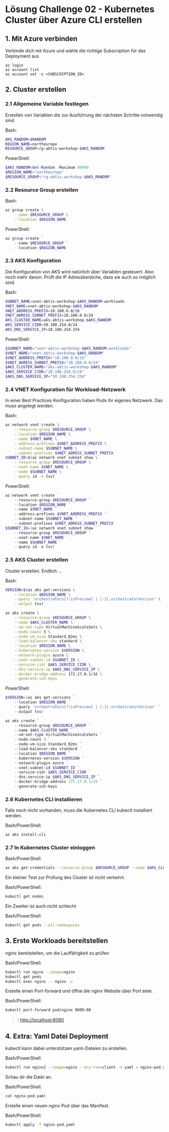 # Lösung Challenge 02 - Kubernetes Cluster über Azure CLI erstellen

## 1. Mit Azure verbinden

Verbinde dich mit Azure und wähle die richtige Subscription für das Deployment aus

```
az login
az account list
az account set -s <SUBSCRIPTION_ID>
```

## 2. Cluster erstellen

### 2.1 Allgemeine Variable festlegen

Erstellen von Variablen die zur Ausführung der nächsten Schritte notwendig sind

Bash:
```bash
AKS_RANDOM=$RANDOM
REGION_NAME=northeurope
RESOURCE_GROUP=rg-abtis-workshop-$AKS_RANDOM
```

PowerShell:
```powershell
$AKS_RANDOM=Get-Random -Maximum 99999
$REGION_NAME="northeurope"
$RESOURCE_GROUP="rg-abtis-workshop-$AKS_RANDOM"
```

### 2.2 Resource Group erstellen

Bash:
```bash
az group create \
    --name $RESOURCE_GROUP \
    --location $REGION_NAME
```

PowerShell:
```powershell
az group create `
    --name $RESOURCE_GROUP `
    --location $REGION_NAME
```

### 2.3 AKS Konfiguration

Die Konfiguration von AKS wird natürlich über Variablen gesteuert. Also noch mehr davon.
Prüft die IP Adressbereiche, dass sie auch so möglich sind.

Bash:
```bash
SUBNET_NAME=snet-abtis-workshop-$AKS_RANDOM-workloads
VNET_NAME=vnet-abtis-workshop-$AKS_RANDOM
VNET_ADDRESS_PREFIX=10.100.0.0/16
VNET_ADRESS_SUBNET_PREFIX=10.100.0.0/24
AKS_CLUSTER_NAME=aks-abtis-workshop-$AKS_RANDOM
AKS_SERVICE_CIDR=10.100.254.0/24
AKS_DNS_SERVICE_IP=10.100.254.254
```

PowerShell:
```powershell
$SUBNET_NAME="snet-abtis-workshop-$AKS_RANDOM-workloads"
$VNET_NAME="vnet-abtis-workshop-$AKS_RANDOM"
$VNET_ADDRESS_PREFIX="10.100.0.0/16"
$VNET_ADRESS_SUBNET_PREFIX="10.100.0.0/24"
$AKS_CLUSTER_NAME="aks-abtis-workshop-$AKS_RANDOM"
$AKS_SERVICE_CIDR="10.100.254.0/24"
$AKS_DNS_SERVICE_IP="10.100.254.254"
```

### 2.4 VNET Konfiguration für Workload-Netzwerk

In einer Best Practices Konfiguration haben Pods ihr eigenes Netzwerk. Das muss angelegt werden.

Bash:
```bash
az network vnet create \
    --resource-group $RESOURCE_GROUP \
    --location $REGION_NAME \
    --name $VNET_NAME \
    --address-prefixes $VNET_ADDRESS_PREFIX \
    --subnet-name $SUBNET_NAME \
    --subnet-prefixes $VNET_ADRESS_SUBNET_PREFIX
SUBNET_ID=$(az network vnet subnet show \
    --resource-group $RESOURCE_GROUP \
    --vnet-name $VNET_NAME \
    --name $SUBNET_NAME \
    --query id -o tsv)
```

PowerShell:
```powershell
az network vnet create `
    --resource-group $RESOURCE_GROUP `
    --location $REGION_NAME `
    --name $VNET_NAME `
    --address-prefixes $VNET_ADDRESS_PREFIX `
    --subnet-name $SUBNET_NAME `
    --subnet-prefixes $VNET_ADRESS_SUBNET_PREFIX
$SUBNET_ID=(az network vnet subnet show `
    --resource-group $RESOURCE_GROUP `
    --vnet-name $VNET_NAME `
    --name $SUBNET_NAME `
    --query id -o tsv)
```

### 2.5 AKS Cluster erstellen

Cluster erstellen. Endlich ...

Bash:
```bash
VERSION=$(az aks get-versions \
    --location $REGION_NAME \
    --query 'orchestrators[?!isPreview] | [-1].orchestratorVersion' \
    --output tsv)

az aks create \
    --resource-group $RESOURCE_GROUP \
    --name $AKS_CLUSTER_NAME \
    --vm-set-type VirtualMachineScaleSets \
    --node-count 3 \
    --node-vm-size Standard_B2ms \
    --load-balancer-sku standard \
    --location $REGION_NAME \
    --kubernetes-version $VERSION \
    --network-plugin azure \
    --vnet-subnet-id $SUBNET_ID \
    --service-cidr $AKS_SERVICE_CIDR \
    --dns-service-ip $AKS_DNS_SERVICE_IP \
    --docker-bridge-address 172.17.0.1/16 \
    --generate-ssh-keys
```

PowerShell:
```powershell
$VERSION=(az aks get-versions `
    --location $REGION_NAME `
    --query 'orchestrators[?!isPreview] | [-1].orchestratorVersion' `
    --output tsv)

az aks create `
    --resource-group $RESOURCE_GROUP `
    --name $AKS_CLUSTER_NAME `
    --vm-set-type VirtualMachineScaleSets `
    --node-count 3 `
    --node-vm-size Standard_B2ms `
    --load-balancer-sku standard `
    --location $REGION_NAME `
    --kubernetes-version $VERSION `
    --network-plugin azure `
    --vnet-subnet-id $SUBNET_ID `
    --service-cidr $AKS_SERVICE_CIDR `
    --dns-service-ip $AKS_DNS_SERVICE_IP `
    --docker-bridge-address 172.17.0.1/16 `
    --generate-ssh-keys
```

### 2.6 Kubernetes CLI installieren

Falls noch nicht vorhanden, muss die Kubernetes CLI kubectl installiert werden.

Bash/PowerShell:
```bash
az aks install-cli
```

### 2.7 In Kubernetes Cluster einloggen

Bash/PowerShell:
```bash
az aks get-credentials --resource-group $RESOURCE_GROUP --name $AKS_CLUSTER_NAME
```

Ein kleiner Test zur Prüfung des Cluster ist nicht verkehrt.

Bash/PowerShell:
```bash
kubectl get nodes
```

Ein Zweiter ist auch nicht schlecht

Bash/PowerShell:
```bash
kubectl get pods --all-namespaces
```

## 3. Erste Workloads bereitstellen

nginx bereitstellen, um die Lauffähigkeit zu prüfen

Bash/PowerShell:
```bash
kubectl run nginx --image=nginx
kubectl get pods
kubectl exec nginx -- nginx -v
```

Erstelle einen Port-forward und öffne die nginx Website über Port `8080`.

Bash/PowerShell:
```bash
kubectl port-forward pod/nginx 8080:80
```

> ℹ️ <http://localhost:8080>

## 4. Extra: Yaml Datei Deployment

kubectl kann dabei unterstützen yaml-Dateien zu erstellen.

Bash/PowerShell:
```bash
kubectl run nginx2 --image=nginx --dry-run=client -o yaml > nginx-pod.yaml
```

Schau dir die Datei an.

Bash/PowerShell:
```bash
cat nginx-pod.yaml
```

Erstelle einen neuen nginx Pod über das Manifest.

Bash/PowerShell:
```bash
kubectl apply -f nginx-pod.yaml
```
